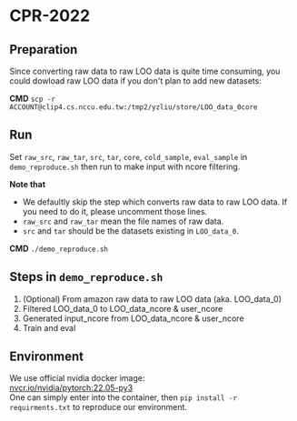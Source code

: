 # CPR-2022

## Preparation
Since converting raw data to raw LOO data is quite time consuming, you could dowload raw LOO data if you don't plan to add new datasets:  
  
**CMD** `scp -r ACCOUNT@clip4.cs.nccu.edu.tw:/tmp2/yzliu/store/LOO_data_0core`

## Run
Set `raw_src`, `raw_tar`, `src`, `tar`, `core`, `cold_sample`, `eval_sample` in `demo_reproduce.sh` then run to make input with ncore filtering.  
  
**Note that**  
* We defaultly skip the step which converts raw data to raw LOO data. If you need to do it, please uncomment those lines.
* `raw_src` and `raw_tar` mean the file names of raw data.
* `src` and `tar` should be the datasets existing in `LOO_data_0`.
  
**CMD** `./demo_reproduce.sh`

## Steps in `demo_reproduce.sh`
1. (Optional) From amazon raw data to raw LOO data (aka. LOO_data_0)
2. Filtered LOO_data_0 to LOO_data_ncore & user_ncore
3. Generated input_ncore from LOO_data_ncore & user_ncore
4. Train and eval

 ## Environment
 We use official nvidia docker image:  
 [nvcr.io/nvidia/pytorch:22.05-py3](https://docs.nvidia.com/deeplearning/frameworks/pytorch-release-notes/rel_22-05.html#rel_22-05)  
 One can simply enter into the container, then `pip install -r requirments.txt` to reproduce our environment.
